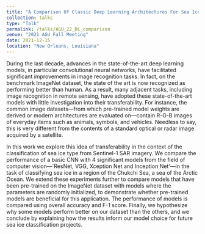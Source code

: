 ```yaml
---
title: "A Comparison Of Classic Deep Learning Architectures For Sea Ice Classification From SAR"
collection: talks
type: "Talk"
permalink: /talks/AGU_22_DL_comparison
venue: "2021 AGU Fall Meeting"
date: 2021-12-15
location: "New Orleans, Louisiana"
---
```


During the last decade, advances in the state-of-the-art deep learning models, in particular convolutional neural networks, have facilitated significant improvements in image recognition tasks. In fact, on the benchmark ImageNet dataset, the state of the art is now recognized as performing better than human. As a result, many adjacent tasks, including image recognition in remote sensing, have adopted these state-of-the-art models with little investigation into their transferability. For instance, the common image datasets—from which pre-trained model weights are derived or modern architectures are evaluated on—contain R-G-B images of everyday items such as animals, symbols, and vehicles. Needless to say, this is very different from the contents of a standard optical or radar image acquired by a satellite.

In this work we explore this idea of transferability in the context of the classification of sea ice type from Sentinel-1 SAR imagery. We compare the performance of a basic CNN with 4 significant models from the field of computer vision—`ResNet, VGG, Xception Net and Inception Net'—in the task of classifying sea ice in a region of the Chukchi Sea, a sea of the Arctic Ocean. We extend these experiments further to compare models that have been pre-trained on the ImageNet dataset with models where the parameters are randomly initialized, to demonstrate whether pre-trained models are beneficial for this application. The performance of models is compared using overall accuracy and F-1 score. Finally, we hypothesize why some models perform better on our dataset than the others, and we conclude by explaining how the results inform our model choice for future sea ice classification projects.
